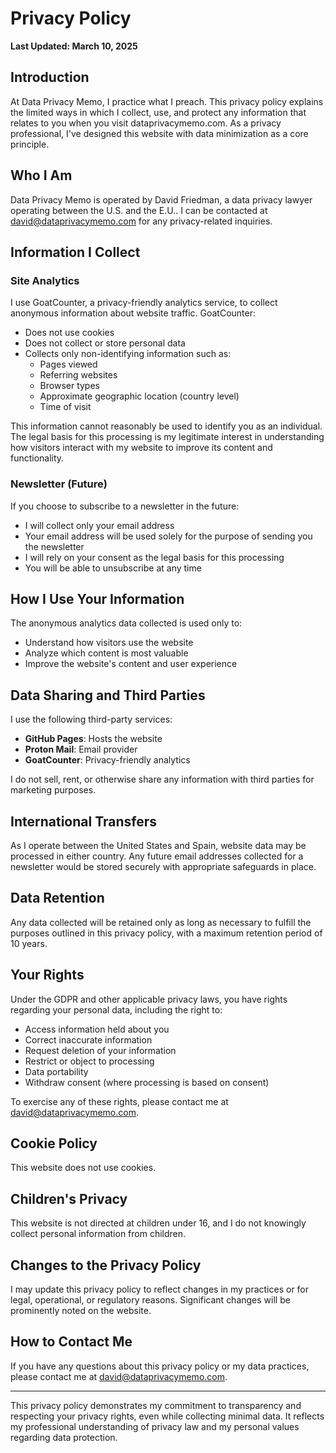 # Privacy Policy

**Last Updated: March 10, 2025**

## Introduction

At Data Privacy Memo, I practice what I preach. This privacy policy explains the limited ways in which I collect, use, and protect any information that relates to you when you visit dataprivacymemo.com. As a privacy professional, I've designed this website with data minimization as a core principle.

## Who I Am

Data Privacy Memo is operated by David Friedman, a data privacy lawyer operating between the U.S. and the E.U.. I can be contacted at david@dataprivacymemo.com for any privacy-related inquiries.

## Information I Collect

### Site Analytics

I use GoatCounter, a privacy-friendly analytics service, to collect anonymous information about website traffic. GoatCounter:

- Does not use cookies
- Does not collect or store personal data
- Collects only non-identifying information such as:
  - Pages viewed
  - Referring websites
  - Browser types
  - Approximate geographic location (country level)
  - Time of visit

This information cannot reasonably be used to identify you as an individual. The legal basis for this processing is my legitimate interest in understanding how visitors interact with my website to improve its content and functionality.

### Newsletter (Future)

If you choose to subscribe to a newsletter in the future:

- I will collect only your email address
- Your email address will be used solely for the purpose of sending you the newsletter
- I will rely on your consent as the legal basis for this processing
- You will be able to unsubscribe at any time

## How I Use Your Information

The anonymous analytics data collected is used only to:

- Understand how visitors use the website
- Analyze which content is most valuable
- Improve the website's content and user experience

## Data Sharing and Third Parties

I use the following third-party services:

- **GitHub Pages**: Hosts the website
- **Proton Mail**: Email provider
- **GoatCounter**: Privacy-friendly analytics

I do not sell, rent, or otherwise share any information with third parties for marketing purposes.

## International Transfers

As I operate between the United States and Spain, website data may be processed in either country. Any future email addresses collected for a newsletter would be stored securely with appropriate safeguards in place.

## Data Retention

Any data collected will be retained only as long as necessary to fulfill the purposes outlined in this privacy policy, with a maximum retention period of 10 years.

## Your Rights

Under the GDPR and other applicable privacy laws, you have rights regarding your personal data, including the right to:

- Access information held about you
- Correct inaccurate information
- Request deletion of your information
- Restrict or object to processing
- Data portability
- Withdraw consent (where processing is based on consent)

To exercise any of these rights, please contact me at david@dataprivacymemo.com.

## Cookie Policy

This website does not use cookies.

## Children's Privacy

This website is not directed at children under 16, and I do not knowingly collect personal information from children.

## Changes to the Privacy Policy

I may update this privacy policy to reflect changes in my practices or for legal, operational, or regulatory reasons. Significant changes will be prominently noted on the website.

## How to Contact Me

If you have any questions about this privacy policy or my data practices, please contact me at david@dataprivacymemo.com.

---

This privacy policy demonstrates my commitment to transparency and respecting your privacy rights, even while collecting minimal data. It reflects my professional understanding of privacy law and my personal values regarding data protection.
